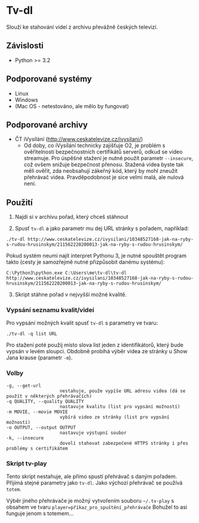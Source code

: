 Tv-dl
=====

Slouží ke stahování videí z archivu převážně českých televizí.

Závislosti
----------

* Python >= 3.2

Podporované systémy
-------------------

* Linux
* Windows
* (Mac OS - netestováno, ale mělo by fungovat)

Podporované archivy
-------------------

* ČT iVysílání (http://www.ceskatelevize.cz/ivysilani/)
    * Od doby, co iVysílání technicky zajišťuje O2, je problém s ověřitelností bezpečnostních certifikátů serverů, odkud se video streamuje. Pro úspěšné stažení je nutné použít parametr `--insecure`, což ovšem snižuje bezpečnost přenosu. Stažená videa byste tak měli ověřit, zda neobsahují zákeřný kód, který by mohl zneužít přehrávač videa. Pravděpodobnost je sice velmi malá, ale nulová není.

Použití
-------

1. Najdi si v archivu pořad, který chceš stáhnout

2. Spusť `tv-dl` a jako parametr mu dej URL stránky s pořadem, například:

```
./tv-dl http://www.ceskatelevize.cz/ivysilani/10348527168-jak-na-ryby-s-rudou-hrusinskym/211562220200013-jak-na-ryby-s-rudou-hrusinskym/
```

Pokud systém neumí najít interpret Pythonu 3, je nutné spouštět program takto (cesty je samozřejmě nutné přizpůsobit danému systému):

```
C:\Python3\python.exe C:\Users\me\tv-dl\tv-dl http://www.ceskatelevize.cz/ivysilani/10348527168-jak-na-ryby-s-rudou-hrusinskym/211562220200013-jak-na-ryby-s-rudou-hrusinskym/
```

3. Skript stáhne pořad v nejvyšší možné kvalitě.


### Vypsání seznamu kvalit/videí

Pro vypsání možných kvalit spusť `tv-dl` s parametry ve tvaru:

    ./tv-dl -q list URL

Pro stažení poté použij místo slova list jeden z identifikátorů, který bude vypsán v levém sloupci.
Obdobně probíhá výběr videa ze stránky u Show Jana krause (parametr `-m`).

### Volby

    -g, --get-url
                        nestahuje, použe vypíše URL adresu videa (dá se použít v některých přehrávačích)
    -q QUALITY, --quality QUALITY
                        nastavuje kvalitu (list pro vypsání možností)
    -m MOVIE, --movie MOVIE
                        vybírá video ze stránky (list pro vypsání možností)
    -o OUTPUT, --output OUTPUT
                        nastavuje výstupní soubor
    -k, --insecure
                        dovolí stahovat zabezpečené HTTPS stránky i přes problémy s certifikátem

### Skript tv-play

Tento skript nestahuje, ale přímo spustí přehrávač s daným pořadem. Přijímá stejné parametry jako `tv-dl`. Jako výchozí přehrávač se používá `totem`.

Výběr jiného přehrávače je možný vytvořením souboru `~/.tv-play` s obsahem ve tvaru `player=příkaz_pro_spuštění_přehrávače`
Bohužel to asi funguje jenom s totemem...
